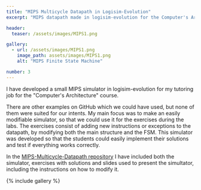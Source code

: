 ```yaml
---
title: "MIPS Multicycle Datapath in Logisim-Evolution"
excerpt: "MIPS datapath made in logisim-evolution for the Computer's Architecture course."

header:
  teaser: /assets/images/MIPS1.png

gallery:
  - url: /assets/images/MIPS1.png
    image_path: assets/images/MIPS1.png
    alt: "MIPS Finite State Machine"

number: 3
---
```


I have developed a small MIPS simulator in logisim-evolution for my tutoring job for the "Computer's Architecture" course.

There are other examples on GitHub which we could have used, but none of them were suited for our intents.
My main focus was to make an easily modifiable simulator, so that we could use it for the exercises during the labs.
The exercises consist of adding new instructions or exceptions to the datapath, by modifying both the main structure and the FSM.
This simulator was developed so that the students could easily implement their solutions and test if everything works correctly.

In the [MIPS-Multicycle-Datapath repository](https://github.com/fdila/MIPS-multicycle-datapath) I have included both the simulator, 
exercises with solutions and slides used to present the simultator, including the instructions on how to modify it.

{% include gallery %}
